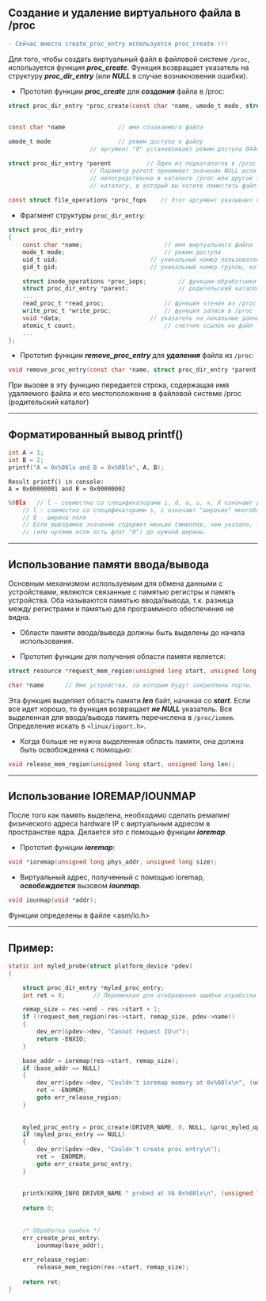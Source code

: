 ## Создание и удаление виртуального файла в /proc

```diff
- Сейчас вместо create_proc_entry используется proc_create !!!
```

Для того, чтобы создать виртуальный файл в файловой системе `/proc`, используется функция ___proc_create___.
Функция возвращает указатель на структуру ___proc_dir_entry___ (или ___NULL___ в случае возникновения ошибки).

- Прототип функции ___proc_create___ для ___создания___ файла в /proc:
```C
struct proc_dir_entry *proc_create(const char *name, umode_t mode, struct proc_dir_entry *parent, const struct file_operations *proc_fops);

 
const char *name			   // имя созаваемого файла

umode_t mode				   // режим доступа к файлу
					   // аргумент "0" устанавливает режим доступа 0444

struct proc_dir_entry *parent		   // Один из подкаталогов в /proc куда разместится создаваемый файл.
					   // Параметр parent принимает значение NULL если файл находится 
					   // непосредственно в каталоге /proc или другое значение, соответствующее
					   // каталогу, в который вы хотите поместить файл.
					   
const struct file_operations *proc_fops    // Этот аргумент указывает какие файловые операции будут выполняться с файлом.
```


- Фрагмент структуры `proc_dir_entry`:
```C
struct proc_dir_entry
{
	const char *name;           			// имя виртуального файла
   	mode_t mode;                			// режим доступа
  	uid_t uid;              			// уникальный номер пользователя - владельца файла
   	gid_t gid;           				// уникальный номер группы, которой принадлежит файл

   	struct inode_operations *proc_iops; 		// функции-обработчики операций с inode
   	struct proc_dir_entry *parent;      		// родительский каталог
   	...
   	read_proc_t *read_proc;         		// функция чтения из /proc
   	write_proc_t *write_proc;       		// функция записи в /proc
   	void *data;             			// указатель на локальные данные
   	atomic_t count;             			// счетчик ссылок на файл
   	...
};
```

- Прототип функции ___remove_proc_entry___ для ___удаления___ файла из `/proc`:
```C
void remove_proc_entry(const char *name, struct proc_dir_entry *parent);
```
При вызове в эту функцию передается строка, содержащая имя удаляемого файла и его местоположение в файловой системе /proc (родительский каталог)
____________________________________________
 
## Форматированный вывод printf()

```C
int A = 1;
int B = 2;
printf("A = 0x%08lx and B = 0x%08lx", A, B);
```
```console
Result printf() in console:
A = 0x00000001 and B = 0x00000002
```
```C
%08lx  	// l - совместно со спецификаторами i, d, o, u, x, X означают длинные целые long и unsigned long.   
 	// l - совместно со спецификаторами s, c означают "широкие" многобайтовые строку и символ соответственно.    
 	// 8 - ширина поля
	// Если выводимое значение содержит меньше символов, чем указано, то оно будет дополнено пробелами 
	// (или нулями если есть флаг "0") до нужной ширины.  
``` 
____________________________________________
 
 
## Использование памяти ввода/вывода
 
Основным механизмом используемым для обмена данными с устройствами, являются связанные с памятью регистры и память устройства.
Оба называются памятью ввода/вывода, т.к. разница между регистрами и памятью для программного обеспечения не видна.  
- Области памяти ввода/вывода должны быть выделены до начала использования.

- Прототип функции для получения области памяти является:
```C
struct resource *request_mem_region(unsigned long start, unsigned long len, char *name);

char *name		// Имя устройства, за которым будут закреплены порты.
```

Эта функция выделяет область памяти ___len___ байт, начиная со ___start___. Если все идет хорошо, то функция возвращает ___не NULL___ указатель.
Вся выделенная для ввода/вывода память перечислена в `/proc/iomem`. Определение искать в `<linux/ioport.h>`.


- Когда больше не нужна выделенная область памяти, она должна быть освобожденна с помощью:
```C
void release_mem_region(unsigned long start, unsigned long len);
```
____________________________________________

## Использование IOREMAP/IOUNMAP

После того как память выделена, необходимо сделать ремапинг физического адреса hardware IP с виртуальным адресом в пространстве ядра. Делается это с помощью функции  ___ioremap___.
- Прототип функции ___ioremap___:
```C
void *ioremap(unsigned long phys_addr, unsigned long size);
```
- Виртуальный адрес, полученный с помощью ioremap, ___освобождается___ вызовом ___iounmap___.
```C
void iounmap(void *addr); 
```
Функции определены в файле <asm/io.h>

____________________________________________

	
	
	
	
	
## Пример:
``` C	
static int myled_probe(struct platform_device *pdev)
{

	struct proc_dir_entry *myled_proc_entry;
	int ret = 0;		// Переменная для отображения ошибки отработки функции

	remap_size = res->end - res->start + 1;
	if (!request_mem_region(res->start, remap_size, pdev->name))
	{
		dev_err(&pdev->dev, "Cannot request IO\n");
		return -ENXIO;
	}

	base_addr = ioremap(res->start, remap_size);
	if (base_addr == NULL)
	{
		dev_err(&pdev->dev, "Couldn't ioremap memory at 0x%08lx\n", (unsigned long)res->start);
		ret = -ENOMEM;
		goto err_release_region;
	}
	
	
	myled_proc_entry = proc_create(DRIVER_NAME, 0, NULL, &proc_myled_operations);
	if (myled_proc_entry == NULL)
	{
		dev_err(&pdev->dev, "Couldn't create proc entry\n");
		ret = -ENOMEM;
		goto err_create_proc_entry;
	}
	
	
	printk(KERN_INFO DRIVER_NAME " probed at VA 0x%08lx\n", (unsigned long)base_addr);
	
	return 0;
	
	
	/* Обработка ошибок */
	err_create_proc_entry:
		iounmap(base_addr);
		
	err_release_region:
		release_mem_region(res->start, remap_size);
	
	return ret;
}
```
